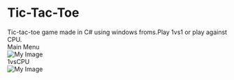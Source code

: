 # Tic-Tac-Toe
Tic-tac-toe game made in C# using windows froms.Play 1vs1 or play against CPU. <br>
Main Menu <br>
![My Image](mainmenu.png) <br>
1vsCPU<br>
![My Image](1vsCPU.png)<br>

